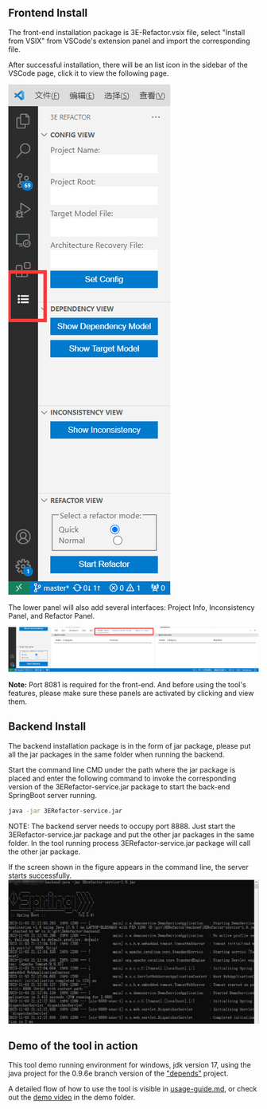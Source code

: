## Frontend Install
The front-end installation package is 3E-Refactor.vsix file, select "Install from VSIX" from VSCode's extension panel and import the corresponding file.

After successful installation, there will be an list icon in the sidebar of the VSCode page, click it to view the following page.

![Alt text](fig/frontend-sidebar.png)

The lower panel will also add several interfaces: Project Info, Inconsistency Panel, and Refactor Panel.

![Alt text](fig/frontend-panel.png)

**Note:** Port 8081 is required for the front-end. And before using the tool's features, please make sure these panels are activated by clicking and view them.

## Backend Install
The backend installation package is in the form of jar package, please put all the jar packages in the same folder when running the backend.

Start the command line CMD under the path where the jar package is placed and enter the following command to invoke the corresponding version of the 3ERefactor-service.jar package to start the back-end SpringBoot server running.
```bash
java -jar 3ERefactor-service.jar
```
NOTE: The backend server needs to occupy port 8888. Just start the 3ERefactor-service.jar package and put the other jar packages in the same folder. In the tool running process 3ERefactor-service.jar package will call the other jar package.

If the screen shown in the figure appears in the command line, the server starts successfully.
![Alt text](fig/backend-running.png)

## Demo of the tool in action
This tool demo running environment for windows, jdk version 17, using the java project for the 0.9.6e branch version of the ["depends"](https://github.com/multilang-depends/depends) project.

A detailed flow of how to use the tool is visible in [usage-guide.md](./usage-guide-EN.md), or check out the [demo video](../demo/3Erefactor-demo-video-EN.mp4) in the demo folder.
